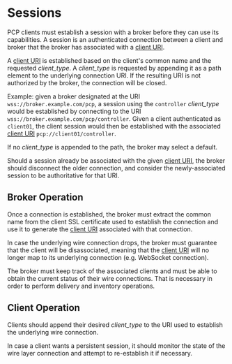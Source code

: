 Sessions
===

PCP clients must establish a session with a broker before they can use
its capabilities. A session is an authenticated connection between a client and
broker that the broker has associated with a [client URI][1].

A [client URI][1] is established based on the client's common name and the
requested *client_type*. A *client_type* is requested by appending it as a path
element to the underlying connection URI. If the resulting URI is not
authorized by the broker, the connection will be closed.

Example: given a broker designated at the URI `wss://broker.example.com/pcp`,
a session using the `controller` *client_type* would be established by
connecting to the URI `wss://broker.example.com/pcp/controller`. Given a client
authenticated as `client01`, the client session would then be established with
the associated [client URI][1] `pcp://client01/controller`.

If no *client_type* is appended to the path, the broker may select a default.

Should a session already be associated with the given [client URI][1], the
broker should disconnect the older connection, and consider the
newly-associated session to be authoritative for that URI.

Broker Operation
---

Once a connection is established, the broker must extract the common name from
the client SSL certificate used to establish the connection and use it to
generate the [client URI][1] associated with that connection.

In case the underlying wire connection drops, the broker must guarantee that the
client will be disassociated, meaning that the [client URI][1] will no longer map to
its underlying connection (e.g. WebSocket connection).

The broker must keep track of the associated clients and must be
able to obtain the current status of their wire connections. That is necessary
in order to perform delivery and inventory operations.

Client Operation
---

Clients should append their desired *client_type* to the URI used to establish
the underlying wire connection.

In case a client wants a persistent session, it should monitor the
state of the wire layer connection and attempt to re-establish it if necessary.

[1]: uri.md
